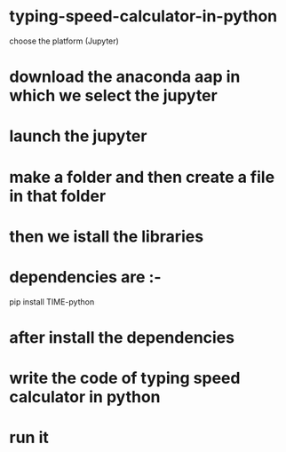 # typing-speed-calculator-in-python
choose the platform (Jupyter)
# download the anaconda aap in which we select the jupyter 
# launch the jupyter 
# make a folder and then create a file in that folder 
# then we istall the libraries 
# dependencies are :-
pip install TIME-python
# after install the dependencies 
# write the code of typing speed calculator in python
# run it  